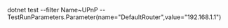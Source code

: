 dotnet test --filter Name~UPnP -- TestRunParameters.Parameter\(name=\"DefaultRouter\",value=\"192.168.1.1\"\)